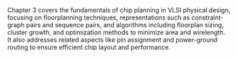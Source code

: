 Chapter 3 covers the fundamentals of chip planning in VLSI physical design, focusing on floorplanning techniques, representations such as constraint-graph pairs and sequence pairs, and algorithms including floorplan sizing, cluster growth, and optimization methods to minimize area and wirelength. It also addresses related aspects like pin assignment and power-ground routing to ensure efficient chip layout and performance.
